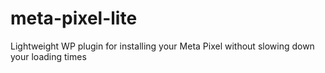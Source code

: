 # meta-pixel-lite
Lightweight WP plugin for installing  your Meta Pixel without slowing down your loading times
